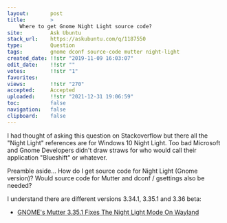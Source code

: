 ```yaml
---
layout:       post
title:        >
    Where to get Gnome Night Light source code?
site:         Ask Ubuntu
stack_url:    https://askubuntu.com/q/1187550
type:         Question
tags:         gnome dconf source-code mutter night-light
created_date: !!str "2019-11-09 16:03:07"
edit_date:    !!str ""
votes:        !!str "1"
favorites:    
views:        !!str "270"
accepted:     Accepted
uploaded:     !!str "2021-12-31 19:06:59"
toc:          false
navigation:   false
clipboard:    false
---
```


I had thought of asking this question on Stackoverflow but there all the "Night Light" references are for Windows 10 Night Light. Too bad Microsoft and Gnome Developers didn't draw straws for who would call their application "Blueshift" or whatever.

Preamble aside... How do I get source code for Night Light (Gnome version)? Would source code for Mutter and dconf / gsettings also be needed?

I understand there are different versions 3.34.1, 3.35.1 and 3.36 beta:

- [GNOME's Mutter 3.35.1 Fixes The Night Light Mode On Wayland][1]

  [1]: https://www.phoronix.com/scan.php?page=news_item&px=GNOME-Mutter-3.35.1-Released
